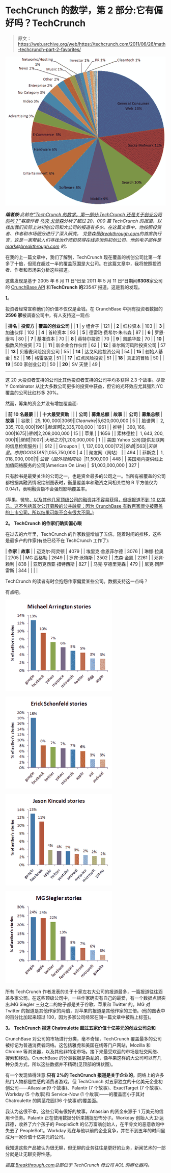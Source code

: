 # TechCrunch 的数学，第 2 部分:它有偏好吗？TechCrunch

> 原文：<https://web.archive.org/web/https://techcrunch.com/2011/06/26/math-techcrunch-part-2-favorites/>

![](img/da256024796129bfb993ca152f1a7a11.png)

***编者按**:此前在[“TechCrunch 的数学，第一部分:TechCrunch 还是关于创业公司的吗？”](https://web.archive.org/web/20230203033742/https://techcrunch.com/2011/06/12/math-of-techcrunch-startups/)客座作者* *[马克·戈登森](https://web.archive.org/web/20230203033742/http://www.goldenson.com/)分析了超过 20，000 篇 TechCrunch 的报道，以找出我们实际上对初创公司和大公司的报道有多少。在这篇文章中，他按照投资者、作者和市场细分进行了深入研究。* *戈登森是[Breakthrough.com](https://web.archive.org/web/20230203033742/http://www.breakthrough.com/)的首席执行官，这是一家帮助人们寻找治疗师和获得在线咨询的初创公司。他的电子邮件是 mark@breakthrough.com 的。*

在我的上一篇文章中，我们了解到，TechCrunch 现在覆盖的初创公司比第一年多了十倍，但现在超过一半的覆盖范围是大公司。在这篇文章中，我将按照投资者、作者和市场来分析这些报道。

这些发现是基于 2005 年 6 月 11 日^日至 2011 年 5 月 11 日^日期间**6308**家公司的 [CrunchBase API](https://web.archive.org/web/20230203033742/http://www.crunchbase.com/help/api) 和**TechCrunch 的**23547 报道。这是我的发现。

**1。**

投资者经常宣称他们的价值不仅仅是金钱。在 CrunchBase 中拥有投资者数据的**2596 家**被调查公司中，有人支持这一观点:

| **排名** | **投资方** | **覆盖的创业公司** |
| **1** | y 组合子 | 121 |
| **2** | 红杉资本 | 103 |
| **3** | 加速伙伴 | 102 |
| **4** | 首轮资本 | 93 |
| **5** | 德雷珀·费希尔·朱韦森 | 87 |
| **6** | 罗恩·康韦 | 80 |
| **7** | 基准资本 | 70 |
| **8** | 英特尔投资 | 70 |
| **9** | 凯鹏华盈 | 70 |
| **10** | 指数风险投资 | 70 |
| **11** | 新企业合作伙伴 | 62 |
| **12** | 查尔斯河风险投资公司 | 57 |
| **13** | 贝塞麦风险投资公司 | 55 |
| **14** | 达戈风险投资公司 | 54 |
| **15** | 创始人基金 | 52 |
| **16** | 格雷洛克 | 51 |
| **17** | 红点风险投资 | 51 |
| **18** | 真正的冒险 | 50 |
| **19** | 500 家创业公司 | 50 |
| **20** | SV 天使 | 49 |

****

这 20 大投资者支持的公司比其他投资者支持的公司平均多获得 2.3 个故事。尽管 Y Combinator 从比大多数公司更多的投资中获益，但它的光环效应尤其强烈:YC 覆盖的公司比红杉多 20%。

然而，筹集的资金并没有增加覆盖面:

| **前 10 名最蒙** |  |  | **十大最受资助** |  |
| **公司** | **募集总额** | **故事** |  | **公司** | **募集总额** | **故事** |
| 谷歌 |  $25,100,000 | 3069 |  | Clearwire |  $5,620,000,000 | 5 |
| 脸谱网 |  $2,335,700,000 | 1961 |  | 脸谱网 |  $2,335,700,000 | 1961 |
| 推特 |  $360,166,000 | 1675 |  | 德纳 |  $2,208,000,000 | 15 |
| 苹果 |  | 1656 |  | 索林德拉 |  $1,643,200,000 | 1 |
| 微软 |  | 1007 |  | 大地之力 |  $1,200,000,000 | 1 |
| 美国 Yahoo 公司(提供互联网的信息检索服务) |  | 912 |  | Groupon |  $1,137,000,000 | 172 |
| 安卓 |  | 563 |  | 天狼星。亦称 DOG STAR |  $1,055,750,000 | 4 |
| 聚友网（网站） |  | 494 |  | 菲斯克 |  $1,018,000,000 | 1 |
| 油管（国外视频网站） |  $11,500,000 | 448 |  | 美国境内提供线上加值网络服务的公司(American On Line) |  $1,003,000,000 | 327 |

只有脸书是最受关注的公司之一，也是资金最多的公司之一。当所有被覆盖的公司都根据其融资情况绘制图表时，衡量覆盖率和融资之间相关性的 R 平方值仅为 0.04/1，表明融资额不会强烈影响覆盖率。

(苹果、微软[、以及其他几家顶级公司的融资并不容易获得，但据报道不到 10 亿美元。这不包括首次公开募股的公共融资；因为 CrunchBase 有数百家很少被覆盖的上市公司，所以结果可能不会有很大不同。)](https://web.archive.org/web/20230203033742/http://www.quora.com/How-much-venture-capital-did-Microsoft-raise)

**2。** **TechCrunch 的作家们确实偏心眼**

在过去的六年里，TechCrunch 的作家数量增加了五倍。随着时间的推移，这些是最多产的作家(有些已经不在 TechCrunch 工作了):

| **作家** | **故事** |
| 迈克尔·阿灵顿 | 4079 |
| 埃里克·舍恩菲尔德 | 3076 |
| 琳娜·拉奥 | 2705 |
| MG 西格勒 | 2649 |
| 罗宾·沃特斯 | 2502 |
| 杰森·金凯 | 2261 |
| 邓肯·赖利 | 838 |
| 亚历克西亚·措特西斯 | 827 |
| 马克·亨德里克森 | 479 |
| 尼克·冈萨雷斯 | 344 |
|  |  |

TechCrunch 的读者有时会抱怨作家偏爱某些公司。数据支持这一点吗？

有点吧。

![](img/a5d8e5ae2854e50d8f30cb4805bcf40a.png)

![](img/18a1fd80047c152ebc48f8ecd8184e90.png)

![](img/ba022407784578c106a4bbf996b8f480.png)

![](img/52ccb6de24e6d611be910d80deec4fb3.png)

所有 TechCrunch 作者发表的关于十家左右大公司的报道最多，一篇报道往往涵盖多家公司。在这些顶级公司中，一些作家确实有自己的最爱，有一个数据点很突出:MG Siegler 三分之二的帖子都是关于谷歌、苹果和 Twitter 的。MG 对 Twitter 的报道是其他作家的两倍，对苹果的报道是其他作家的三倍。(他的图表中的百分比加起来超过 100，因为多家公司经常在同一篇文章中被贴上标签)。

**3。** **TechCrunch 报道 Chatroulette 超过五家价值十亿美元的创业公司总和**

CrunchBase 对公司的市场进行分类，毫不奇怪，TechCrunch 覆盖最多的公司被标记为普通消费者网络。这包括雅虎和美国在线等门户网站，Mozilla 和 Chrome 等浏览器，以及其他非特定市场。接下来最受欢迎的市场是社交网络、搜索和移动。CrunchBase 的分类数据是杂乱的，像苹果这样的大公司可以有几种分类方式，所以这些数据并不精确(见顶部的饼状图)。

有一个发现值得注意:**只有 2%的 TechCrunch 报道是关于企业的**。网络上的许多热门人物都是性感的消费者游戏，但 TechCrunch 对五家独立的十亿美元企业初创公司——Atlassian(9 个故事)、Palantir (7 个故事)、ExactTarget (7 个故事)、Workday (5 个故事)和 Service-Now (1 个故事)——的覆盖面小于其对 Chatroulette 的阴茎花园(36 个故事)的覆盖面。

我认为这很不幸。这些公司有很好的故事。Atlassian 的资金来源于 1 万美元的信用卡债务。Palantir 正在使用数据分析来捕捉恐怖分子。Workday 创始人大卫·达菲德，收养了六个孩子的 PeopleSoft 的亿万富翁创始人，在甲骨文的恶意收购中失去了 PeopleSoft。Workday 现在与他以前的企业竞争，并在不到五年的时间里成为一家价值十亿美元的公司。

我知道这些产品被认为很无聊，但无聊的业务往往是更好的业务，新闻艺术的一部分就是让无聊变得性感。

*披露:[Breakthrough.com](https://web.archive.org/web/20230203033742/http://www.breakthrough.com/)总部位于 TechCrunch 母公司 AOL 的孵化器内。*